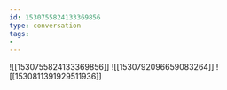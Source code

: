 ```yaml
---
id: 1530755824133369856
type: conversation
tags:
- 
---
```

![[1530755824133369856]]
![[1530792096659083264]]
![[1530811391929511936]]

